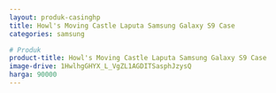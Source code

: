 ```yaml
---
layout: produk-casinghp
title: Howl's Moving Castle Laputa Samsung Galaxy S9 Case
categories: samsung

# Produk
product-title: Howl's Moving Castle Laputa Samsung Galaxy S9 Case
image-drive: 1HwlhgGHYX_L_VgZL1AGDITSasphJzysQ
harga: 90000
---
```

